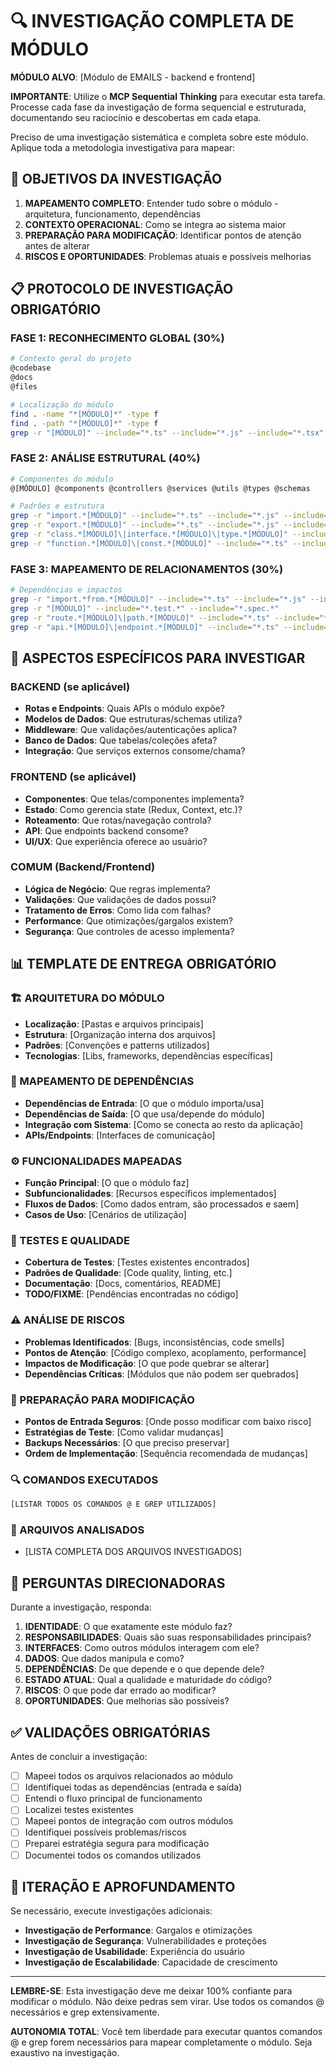 # 🔍 INVESTIGAÇÃO COMPLETA DE MÓDULO

**MÓDULO ALVO**: [Módulo de EMAILS - backend e frontend]

**IMPORTANTE**: Utilize o **MCP Sequential Thinking** para executar esta tarefa. Processe cada fase da investigação de forma sequencial e estruturada, documentando seu raciocínio e descobertas em cada etapa.

Preciso de uma investigação sistemática e completa sobre este módulo. Aplique toda a metodologia investigativa para mapear:

## 🎯 OBJETIVOS DA INVESTIGAÇÃO

1. **MAPEAMENTO COMPLETO**: Entender tudo sobre o módulo - arquitetura, funcionamento, dependências
2. **CONTEXTO OPERACIONAL**: Como se integra ao sistema maior
3. **PREPARAÇÃO PARA MODIFICAÇÃO**: Identificar pontos de atenção antes de alterar
4. **RISCOS E OPORTUNIDADES**: Problemas atuais e possíveis melhorias

## 📋 PROTOCOLO DE INVESTIGAÇÃO OBRIGATÓRIO

### FASE 1: RECONHECIMENTO GLOBAL (30%)
```bash
# Contexto geral do projeto
@codebase
@docs
@files

# Localização do módulo
find . -name "*[MÓDULO]*" -type f
find . -path "*[MÓDULO]*" -type f
grep -r "[MÓDULO]" --include="*.ts" --include="*.js" --include="*.tsx" --include="*.json" | head -20
```

### FASE 2: ANÁLISE ESTRUTURAL (40%)
```bash
# Componentes do módulo
@[MÓDULO] @components @controllers @services @utils @types @schemas

# Padrões e estrutura
grep -r "import.*[MÓDULO]" --include="*.ts" --include="*.js" --include="*.tsx"
grep -r "export.*[MÓDULO]" --include="*.ts" --include="*.js" --include="*.tsx"
grep -r "class.*[MÓDULO]\|interface.*[MÓDULO]\|type.*[MÓDULO]" --include="*.ts"
grep -r "function.*[MÓDULO]\|const.*[MÓDULO]" --include="*.ts" --include="*.js"
```

### FASE 3: MAPEAMENTO DE RELACIONAMENTOS (30%)
```bash
# Dependências e impactos
grep -r "import.*from.*[MÓDULO]" --include="*.ts" --include="*.js" --include="*.tsx"
grep -r "[MÓDULO]" --include="*.test.*" --include="*.spec.*"
grep -r "route.*[MÓDULO]\|path.*[MÓDULO]" --include="*.ts" --include="*.js"
grep -r "api.*[MÓDULO]\|endpoint.*[MÓDULO]" --include="*.ts" --include="*.js"
```

## 🔎 ASPECTOS ESPECÍFICOS PARA INVESTIGAR

### BACKEND (se aplicável)
- **Rotas e Endpoints**: Quais APIs o módulo expõe?
- **Modelos de Dados**: Que estruturas/schemas utiliza?
- **Middleware**: Que validações/autenticações aplica?
- **Banco de Dados**: Que tabelas/coleções afeta?
- **Integração**: Que serviços externos consome/chama?

### FRONTEND (se aplicável)
- **Componentes**: Que telas/componentes implementa?
- **Estado**: Como gerencia state (Redux, Context, etc.)?
- **Roteamento**: Que rotas/navegação controla?
- **API**: Que endpoints backend consome?
- **UI/UX**: Que experiência oferece ao usuário?

### COMUM (Backend/Frontend)
- **Lógica de Negócio**: Que regras implementa?
- **Validações**: Que validações de dados possui?
- **Tratamento de Erros**: Como lida com falhas?
- **Performance**: Que otimizações/gargalos existem?
- **Segurança**: Que controles de acesso implementa?

## 📊 TEMPLATE DE ENTREGA OBRIGATÓRIO

### 🏗️ ARQUITETURA DO MÓDULO
- **Localização**: [Pastas e arquivos principais]
- **Estrutura**: [Organização interna dos arquivos]
- **Padrões**: [Convenções e patterns utilizados]
- **Tecnologias**: [Libs, frameworks, dependências específicas]

### 🔗 MAPEAMENTO DE DEPENDÊNCIAS
- **Dependências de Entrada**: [O que o módulo importa/usa]
- **Dependências de Saída**: [O que usa/depende do módulo]
- **Integração com Sistema**: [Como se conecta ao resto da aplicação]
- **APIs/Endpoints**: [Interfaces de comunicação]

### ⚙️ FUNCIONALIDADES MAPEADAS
- **Função Principal**: [O que o módulo faz]
- **Subfuncionalidades**: [Recursos específicos implementados]
- **Fluxos de Dados**: [Como dados entram, são processados e saem]
- **Casos de Uso**: [Cenários de utilização]

### 🧪 TESTES E QUALIDADE
- **Cobertura de Testes**: [Testes existentes encontrados]
- **Padrões de Qualidade**: [Code quality, linting, etc.]
- **Documentação**: [Docs, comentários, README]
- **TODO/FIXME**: [Pendências encontradas no código]

### ⚠️ ANÁLISE DE RISCOS
- **Problemas Identificados**: [Bugs, inconsistências, code smells]
- **Pontos de Atenção**: [Código complexo, acoplamento, performance]
- **Impactos de Modificação**: [O que pode quebrar se alterar]
- **Dependências Críticas**: [Módulos que não podem ser quebrados]

### 🚀 PREPARAÇÃO PARA MODIFICAÇÃO
- **Pontos de Entrada Seguros**: [Onde posso modificar com baixo risco]
- **Estratégias de Teste**: [Como validar mudanças]
- **Backups Necessários**: [O que preciso preservar]
- **Ordem de Implementação**: [Sequência recomendada de mudanças]

### 🔍 COMANDOS EXECUTADOS
```bash
[LISTAR TODOS OS COMANDOS @ E GREP UTILIZADOS]
```

### 📁 ARQUIVOS ANALISADOS
- [LISTA COMPLETA DOS ARQUIVOS INVESTIGADOS]

## 🎯 PERGUNTAS DIRECIONADORAS

Durante a investigação, responda:

1. **IDENTIDADE**: O que exatamente este módulo faz?
2. **RESPONSABILIDADES**: Quais são suas responsabilidades principais?
3. **INTERFACES**: Como outros módulos interagem com ele?
4. **DADOS**: Que dados manipula e como?
5. **DEPENDÊNCIAS**: De que depende e o que depende dele?
6. **ESTADO ATUAL**: Qual a qualidade e maturidade do código?
7. **RISCOS**: O que pode dar errado ao modificar?
8. **OPORTUNIDADES**: Que melhorias são possíveis?

## ✅ VALIDAÇÕES OBRIGATÓRIAS

Antes de concluir a investigação:
- [ ] Mapeei todos os arquivos relacionados ao módulo
- [ ] Identifiquei todas as dependências (entrada e saída)
- [ ] Entendi o fluxo principal de funcionamento
- [ ] Localizei testes existentes
- [ ] Mapeei pontos de integração com outros módulos
- [ ] Identifiquei possíveis problemas/riscos
- [ ] Preparei estratégia segura para modificação
- [ ] Documentei todos os comandos utilizados

## 🔄 ITERAÇÃO E APROFUNDAMENTO

Se necessário, execute investigações adicionais:
- **Investigação de Performance**: Gargalos e otimizações
- **Investigação de Segurança**: Vulnerabilidades e proteções
- **Investigação de Usabilidade**: Experiência do usuário
- **Investigação de Escalabilidade**: Capacidade de crescimento

---

**LEMBRE-SE**: Esta investigação deve me deixar 100% confiante para modificar o módulo. Não deixe pedras sem virar. Use todos os comandos @ necessários e grep extensivamente.

**AUTONOMIA TOTAL**: Você tem liberdade para executar quantos comandos @ e grep forem necessários para mapear completamente o módulo. Seja exaustivo na investigação.